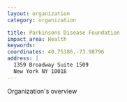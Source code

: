 ```yaml
---
layout: organization
category: organization

title: Parkinsons Disease Foundation
impact_area: Health
keywords: 
coordinates: 40.75186,-73.98796
address: |
  1359 Broadway Suite 1509
  New York NY 10018
---
```

Organization's overview
